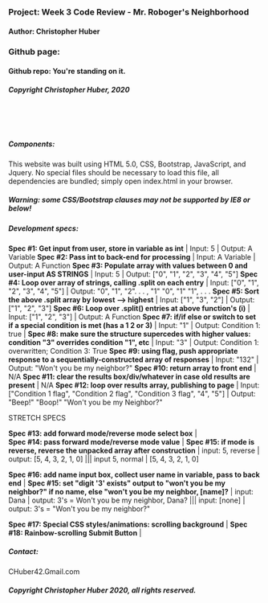 ### Project: **Week 3 Code Review - Mr. Roboger's Neighborhood**
#### Author: **Christopher Huber**

### Github page: 
#### Github repo: You're standing on it.
##### Copyright Christopher Huber, 2020

&nbsp;
     
&nbsp;
     
         
##### Components: 
This website was built using HTML 5.0, CSS, Bootstrap, JavaScript, and Jquery. 
No special files should be necessary to load this file, all
dependencies are bundled; simply open index.html in your browser.
##### **Warning: some CSS/Bootstrap clauses may not be supported by IE8 or below!**

##### Development specs:

**Spec #1: Get input from user, store in variable as int** | Input: 5 | Output: A Variable
**Spec #2: Pass int to back-end for processing** |  Input: A Variable | Output: A Function
**Spec #3: Populate array with values between 0 and user-input AS STRINGS** | Input: 5 | Output: ["0", "1", "2", "3", "4", "5"]
**Spec #4: Loop over array of strings, calling .split on each entry** | Input: ["0", "1", "2", "3", "4", "5"] | Output: "0", "1", "2". . . , "1" "0", "1" "1", . . .
**Spec #5: Sort the above .split array by lowest --> highest** |  Input: ["1", "3", "2"] | Output: ["1", "2", "3"]
**Spec #6: Loop over .split() entries at above function's (i)** |  Input: ["1", "2", "3"] | Output: A Function
**Spec #7: if/if else or switch to set if a special condition is met (has a 1 2 or 3)** |  Input: "1" | Output: Condition 1: true | 
**Spec #8: make sure the structure supercedes with higher values: condition "3" overrides condition "1", etc** |  Input: "3" | Output: Condition 1: overwritten; Condition 3: True
**Spec #9: using flag, push appropriate response to a sequentially-constructed array of responses** |  Input: "132" | Output: "Won't you be my neighbor?"
**Spec #10: return array to front end** |  N/A
**Spec #11: clear the results box/div/whatever in case old results are present** |  N/A
**Spec #12: loop over results array, publishing to page** |  Input:["Condition 1 flag", "Condition 2 flag", "Condition 3 flag", "4", "5"] | Output: "Beep!" "Boop!" "Won't you be my Neighbor?"

STRETCH SPECS

**Spec #13: add forward mode/reverse mode select box** |  
**Spec #14: pass forward mode/reverse mode value** | 
**Spec #15: if mode is reverse, reverse the unpacked array after construction** | input: 5, reverse | output: [5, 4, 3, 2, 1, 0] ||| input 5, normal | [5, 4, 3, 2, 1, 0]

**Spec #16: add name input box, collect user name in variable, pass to back end** | 
**Spec #15: set "digit '3' exists" output to "won't you be my neighbor?" if no name, else "won't you be my neighbor, [name]?** | input: Dana | output: 3's = Won't you be my neighbor, Dana? ||| input: [none] | output: 3's = "Won't you be my neighbor?" 

**Spec #17: Special CSS styles/animations: scrolling background** |
**Spec #18: Rainbow-scrolling Submit Button** |  

##### _Contact_:

CHuber42.Gmail.com

##### _Copyright Christopher Huber 2020, all rights reserved._